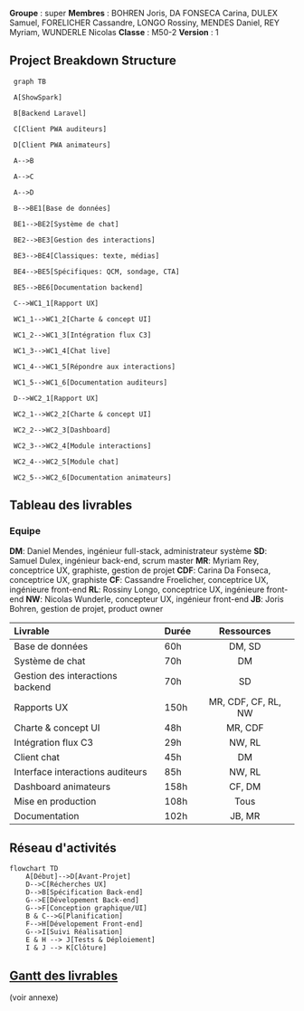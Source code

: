 **Groupe** : super
**Membres** : BOHREN Joris, DA FONSECA Carina, DULEX Samuel, FORELICHER Cassandre, LONGO Rossiny, MENDES Daniel, REY Myriam, WUNDERLE Nicolas
**Classe** : M50-2
**Version** : 1
## Project Breakdown Structure
```mermaid
 graph TB

 A[ShowSpark]
 
 B[Backend Laravel]
 
 C[Client PWA auditeurs]
 
 D[Client PWA animateurs]
 
 A-->B
 
 A-->C

 A-->D
 
 B-->BE1[Base de données]
 
 BE1-->BE2[Système de chat]
 
 BE2-->BE3[Gestion des interactions]
 
 BE3-->BE4[Classiques: texte, médias]
 
 BE4-->BE5[Spécifiques: QCM, sondage, CTA]
 
 BE5-->BE6[Documentation backend]
 
 C-->WC1_1[Rapport UX]
 
 WC1_1-->WC1_2[Charte & concept UI]
 
 WC1_2-->WC1_3[Intégration flux C3]
 
 WC1_3-->WC1_4[Chat live]
 
 WC1_4-->WC1_5[Répondre aux interactions]
 
 WC1_5-->WC1_6[Documentation auditeurs]
 
 D-->WC2_1[Rapport UX]
 
 WC2_1-->WC2_2[Charte & concept UI]
 
 WC2_2-->WC2_3[Dashboard]
 
 WC2_3-->WC2_4[Module interactions]
 
 WC2_4-->WC2_5[Module chat]
 
 WC2_5-->WC2_6[Documentation animateurs]  
```

<div style="page-break-after: always;"></div>

## Tableau des livrables
### Equipe
**DM**: Daniel Mendes, ingénieur full-stack, administrateur système
**SD**: Samuel Dulex, ingénieur back-end, scrum master 
**MR**: Myriam Rey, conceptrice UX, graphiste, gestion de projet
**CDF**: Carina Da Fonseca, conceptrice UX, graphiste
**CF**: Cassandre Froelicher, conceptrice UX, ingénieure front-end
**RL**: Rossiny Longo, conceptrice UX, ingénieure front-end
**NW**: Nicolas Wunderle, concepteur UX, ingénieur front-end
**JB**: Joris Bohren, gestion de projet, product owner

| Livrable                         | Durée |     Ressources      |
|:-------------------------------- |:----- |:-------------------:|
| Base de données                  | 60h   |       DM, SD        |
| Système de chat                  | 70h   |         DM          |
| Gestion des interactions backend | 70h   |         SD          |
| Rapports UX                      | 150h  | MR, CDF, CF, RL, NW |
| Charte & concept UI              | 48h   |       MR, CDF       |
| Intégration flux C3              | 29h   |       NW, RL        |
| Client chat                      | 45h   |         DM          |
| Interface interactions auditeurs | 85h   |       NW, RL        |
| Dashboard animateurs             | 158h  |       CF, DM        |
| Mise en production               | 108h  |        Tous         |
| Documentation                    | 102h  |       JB, MR        |

<div style="page-break-after: always;"></div>

## Réseau d'activités
```mermaid
flowchart TD
	A[Début]-->D[Avant-Projet]
	D-->C[Récherches UX]
	D-->B[Spécification Back-end]
	G-->E[Dévelopement Back-end]
	G-->F[Conception graphique/UI]
	B & C-->G[Planification]
	F-->H[Dévelopement Front-end]
	G-->I[Suivi Réalisation]
	E & H --> J[Tests & Déploiement]
	I & J --> K[Clôture]
```
## [Gantt des livrables](planificationGantt.md)
(voir annexe)